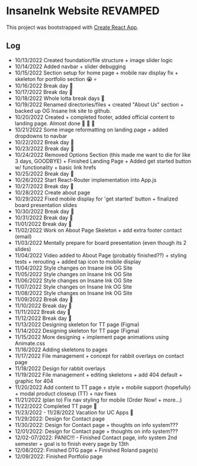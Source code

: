 # InsaneInk Website REVAMPED

This project was bootstrapped with [Create React App](https://github.com/facebook/create-react-app).

## Log
- 10/13/2022 Created foundation/file structure + image slider logic
- 10/14/2022 Added navbar + slider debugging
- 10/15/2022 Section setup for home page + mobile nav display fix + skeleton for portfolio section :sob: :skull:
- 10/16/2022 Break day :bust_in_silhouette:
- 10/17/2022 Break day :bust_in_silhouette:
- 10/18/2022 Whole lotta break days :bust_in_silhouette:
- 10/19/2022 Renamed directories/files + created "About Us" section + backed up OG Insane Ink site to github.
- 10/20/2022 Created + completed footer, added official content to landing page. Almost done :tada: :tada: :tada:
- 10/21/2022 Some image reformatting on landing page + added dropdowns to navbar
- 10/22/2022 Break day :bust_in_silhouette:
- 10/23/2022 Break day :bust_in_silhouette:
- 10/24/2022 Removed Options Section (this made me want to die for like 3 days, GOODBYE) + Finished Landing Page + Added get started button w/ functionality + basic link hrefs
- 10/25/2022 Break day :bust_in_silhouette:
- 10/26/2022 Start React-Router implementation into App.js
- 10/27/2022 Break day :bust_in_silhouette:
- 10/28/2022 Create about page
- 10/29/2022 Fixed mobile display for 'get started' button + finalized board presentation slides
- 10/30/2022 Break day :bust_in_silhouette:
- 10/31/2022 Break day :bust_in_silhouette:
- 11/01/2022 Break day :bust_in_silhouette:
- 11/02/2022 Work on About Page Skeleton + add extra footer contact (email)
- 11/03/2022 Mentally prepare for board presentation (even though its 2 slides)
- 11/04/2022 Video added to About Page (probably finished??) + styling tests + rerouting + added tap icon to mobile display
- 11/04/2022 Style changes on Insane Ink OG Site
- 11/05/2022 Style changes on Insane Ink OG Site
- 11/06/2022 Style changes on Insane Ink OG Site
- 11/07/2022 Style changes on Insane Ink OG Site
- 11/08/2022 Style changes on Insane Ink OG Site
- 11/09/2022 Break day :bust_in_silhouette:
- 11/10/2022 Break day :bust_in_silhouette:
- 11/11/2022 Break day :bust_in_silhouette:
- 11/12/2022 Break day :bust_in_silhouette:
- 11/13/2022 Designing skeleton for TT page (Figma)
- 11/14/2022 Designing skeleton for TT page (Figma)
- 11/15/2022 More designing + implement page animations using Animate.css
- 11/16/2022 Adding skeletons to pages
- 11/17/2022 File management + concept for rabbit overlays on contact page
- 11/18/2022 Design for rabbit overlays
- 11/19/2022 File management + editing skeletons + add 404 default + graphic for 404
- 11/20/2022 Add content to TT page + style + mobile support (hopefully) + modal product closeup (TT) + nav fixes
- 11/21/2022 (plan to) Fix nav styling for mobile (Order Now! + more...)
- 11/22/2022 Completed TT page :tada:
- 11/23/2022 - 11/28/2022 Vacation for UC Apps :tada:
- 11/29/2022: Design for Contact page
- 11/30/2022: Design for Contact page + thoughts on info system???
- 12/01/2022: Design for Contact page + thoughts on info system???
- 12/02-07/2022: PANIC!!! - Finished Contact page, info system 2nd semester + goal is to finish every page by 13th
- 12/08/2022: Finished DTG page + Finished Roland page(s)
- 12/09/2022: Finished Portfolio page